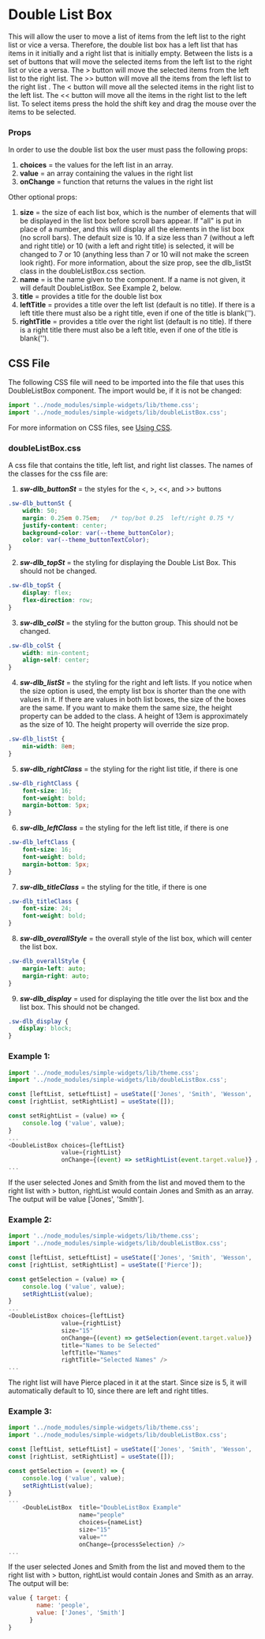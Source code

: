 # **Double List Box**

This will allow the user to move a list of items from the left list to the right list or vice a versa.  Therefore, the double list box has a left list that has items in it initially and a right list that is initially empty.  Between the lists is a set of buttons that will move the selected items from the left list to the right list or vice a versa.  The > button will move the selected items from the left list to the right list.  The >> button will move all the items from the left list to the right list .  The < button will move all the selected items in the right list to the left list.  The << button will move all the items in the right list to the left list.  To select items press the hold the shift key and drag the mouse over the items to be selected.

### **Props**

In order to use the double list box the user must pass the following props:

1. **choices** = the values for the left list in an array.
2. **value** = an array containing the values in the right list
3. **onChange** = function that returns the values in the right list

Other optional props:

1. **size** = the size of each list box, which is the number of elements that will be displayed in the list box before scroll bars appear.  If "all" is put in place of a number, and this will display all the elements in the list box (no scroll bars).  The default size is 10.  If a size less than 7 (without a left and right title) or 10 (with a left and right title) is selected, it will be changed to 7 or 10 (anything less than 7 or 10 will not make the screen look right).  For more information, about the size prop, see the dlb_listSt class in the doubleListBox.css section.
2. **name** = is the name given to the component.  If a name is not given, it will default DoubleListBox.  See Example 2, below.
3. **title** = provides a title for the double list box
4. **leftTitle** = provides a title over the left list (default is no title).  If there is a left title there must also be a right title, even if one of the title is blank('').
5. **rightTitle** = provides a title over the right list (default is no title).  If there is a right title there must also be a left title, even if one of the title is blank('').

## CSS File

The following CSS file will need to be imported into the file that uses this DoubleListBox component.  The import would be, if it is not be changed:

```javascript
import '../node_modules/simple-widgets/lib/theme.css';
import '../node_modules/simple-widgets/lib/doubleListBox.css';
```

For more information on CSS files, see [Using CSS](./UsingCSS.md).

### **doubleListBox.css**

A css file that contains the title, left list, and right list classes.  The names of the classes for the css file are:

1. ***sw-dlb_buttonSt*** = the styles for the <, >, <<, and >> buttons

```css
.sw-dlb_buttonSt {
    width: 50;
    margin: 0.25em 0.75em;   /* top/bot 0.25  left/right 0.75 */
    justify-content: center;
    background-color: var(--theme_buttonColor);
    color: var(--theme_buttonTextColor);
}
```

2. ***sw-dlb_topSt*** = the styling for displaying the Double List Box.  This should not be changed.

```css
.sw-dlb_topSt { 
    display: flex;
    flex-direction: row;
}
```

3. ***sw-dlb_colSt*** = the styling for the button group.  This should not be changed.

```css
.sw-dlb_colSt { 
    width: min-content;
    align-self: center;
}
```

4. ***sw-dlb_listSt*** = the styling for the right and left lists.  If you notice when the size option is used, the empty list box is shorter than the one with values in it.  If there are values in both list boxes, the size of the boxes are the same.  If you want to make them the same size, the height property can be added to the class.  A height of 13em is approximately as the size of 10.  The height property will override the size prop.

```css
.sw-dlb_listSt { 
    min-width: 8em;
}
```

5. ***sw-dlb_rightClass*** = the styling for the right list title, if there is one

```css
.sw-dlb_rightClass {
    font-size: 16;
    font-weight: bold;
    margin-bottom: 5px;
}
```

6. ***sw-dlb_leftClass*** = the styling for the left list title, if there is one

```css
.sw-dlb_leftClass {
    font-size: 16;
    font-weight: bold;
    margin-bottom: 5px;
}
```

7. ***sw-dlb_titleClass*** = the styling for the title, if there is one

```css
.sw-dlb_titleClass {
    font-size: 24;
    font-weight: bold;
}
```

8. ***sw-dlb_overallStyle*** = the overall style of the list box, which will center the list box.

```css
.sw-dlb_overallStyle {
    margin-left: auto;
    margin-right: auto;
}
```

9. ***sw-dlb_display*** = used for displaying the title over the list box and the list box.  This should not be changed.

```css
.sw-dlb_display {
   display: block;
}
```

### **Example 1:**

```javascript
import '../node_modules/simple-widgets/lib/theme.css';
import '../node_modules/simple-widgets/lib/doubleListBox.css';

const [leftList, setLeftList] = useState(['Jones', 'Smith', 'Wesson', 'Doe', 'Johnson]);
const [rightList, setRightList] = useState([]);

const setRightList = (value) => {
    console.log ('value', value);
}
...
<DoubleListBox choices={leftList} 
               value={rightList} 
               onChange={(event) => setRightList(event.target.value)} />
...
```

If the user selected Jones and Smith from the list and moved them to the right list with > button, rightList would contain Jones and Smith as an array.
The output will be value ['Jones', 'Smith'].

### **Example 2:**

```javascript
import '../node_modules/simple-widgets/lib/theme.css';
import '../node_modules/simple-widgets/lib/doubleListBox.css';

const [leftList, setLeftList] = useState(['Jones', 'Smith', 'Wesson', 'Doe', 'Johnson]);
const [rightList, setRightList] = useState(['Pierce']);

const getSelection = (value) => {
    console.log ('value', value);
    setRightList(value);
}
...
<DoubleListBox choices={leftList} 
               value={rightList} 
               size="15"
               onChange={(event) => getSelection(event.target.value)}
               title="Names to be Selected"
               leftTitle="Names"
               rightTitle="Selected Names" />
...
```

The right list will have Pierce placed in it at the start.
Since size is 5, it will automatically default to 10, since there are left and right titles.

### **Example 3:**

```javascript
import '../node_modules/simple-widgets/lib/theme.css';
import '../node_modules/simple-widgets/lib/doubleListBox.css';

const [leftList, setLeftList] = useState(['Jones', 'Smith', 'Wesson', 'Doe', 'Johnson]);
const [rightList, setRightList] = useState([]);

const getSelection = (event) => {
    console.log ('value', value);
    setRightList(value);
}
...
    <DoubleListBox  title="DoubleListBox Example"
                    name="people"
                    choices={nameList}
                    size="15"
                    value=""
                    onChange={processSelection} />
...
```

If the user selected Jones and Smith from the list and moved them to the right list with > button, rightList would contain Jones and Smith as an array.
The output will be: 
```javascript
value { target: {
        name: 'people',
        value: ['Jones', 'Smith']
      }
}

```
